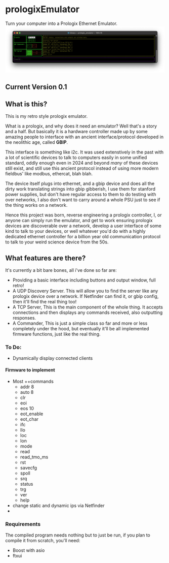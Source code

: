 # prologixEmulator
Turn your computer into a Prologix Ethernet Emulator.
![alt text](https://github.com/dr-mrsthemonarch/prologixEmulator/blob/main/images/preview.png?raw=true)

## Current Version 0.1

## What is this?
This is my retro style prologix emulator.

What is a prologix, and why does it need an emulator? Well that's a story and a half. But basically it is a hardware controller made up by some amazing people to interface with an ancient interface/protocol developed in the neolithic age, called **GBIP**.

This interface is something like i2c. It was used extenstively in the past with a lot of scientific devices to talk to computers easily in some unified standard, oddly enough even in 2024 and beyond *many* of these devices still exist, and still use this ancient protocol instead of using more modern fieldbus' like modbus, ethercat, blah blah. 

The device itself plugs into ethernet, and a gbip device and does all the dirty work translating strings into gbip gibberish, I use them for stanford power supplies, but don't have regular access to them to do testing with over networks, I also don't want to carry around a whole PSU just to see if the thing works on a network. 

Hence this project was born, reverse engineering a prologix controller, I, or anyone can simply run the emulator, and get to work ensuring prologix devices are discoverable over a network, develop a user interface of some kind to talk to your devices, or well whatever you'd do with a highly dedicated ethernet controller for a billion year old communication protocol to talk to your weird science device from the 50s.

## What features are there?

It's currently a bit bare bones, all i've done so far are:
- Providing a basic interface including buttons and output window, full retro!
- A UDP Discovery Server. This will allow you to find the server like any prologix device over a network. If Netfinder can find it, or gbip config, then it'll find the real thing too!
- A TCP Server, This is the main component of the whole thing. It accepts connections and then displays any commands received, also outputting responses.
- A Commander, This is just a simple class so far and more or less completely under the hood, but eventually it'll be all implemented firmware functions, just like the real thing.

### To Do:
- Dynamically display connected clients

#### Firmware to implement
 - Most ++commands
    - addr 8
    - auto 8
    - clr
    - eoi
    - eos 10
    - eot_enable
    - eot_char
    - ifc
    - llo
    - loc
    - lon 
    - mode
    - read
    - read_tmo_ms
    - rst
    - savecfg
    - spoll
    - srq
    - status
    - trg
    - ver
    - help
 - change static and dynamic ips via Netfinder
 - 


### Requirements
The compiled program needs nothing but to just be run, if you plan to compile it from scratch, you'll need:
- Boost with asio
- ftxui
